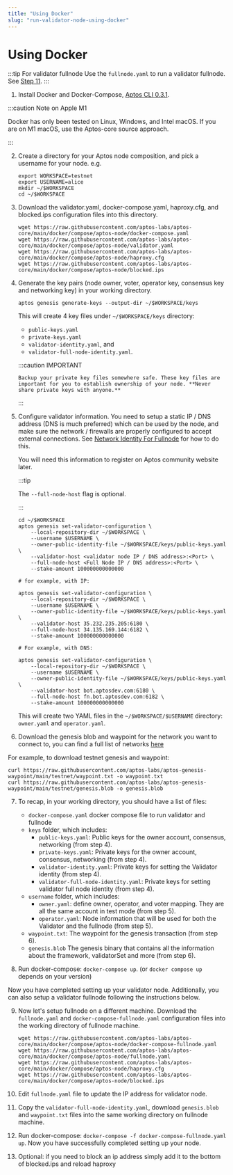 ```yaml
---
title: "Using Docker"
slug: "run-validator-node-using-docker"
---
```


# Using Docker

:::tip For validator fullnode
Use the `fullnode.yaml` to run a validator fullnode. See [Step 11](#docker-vfn).
:::

1. Install Docker and Docker-Compose, [Aptos CLI 0.3.1](https://aptos.dev/cli-tools/aptos-cli-tool/install-aptos-cli).

:::caution Note on Apple M1

Docker has only been tested on Linux, Windows, and Intel macOS. If you are on M1 macOS, use the Aptos-core source approach.

:::

2. Create a directory for your Aptos node composition, and pick a username for your node. e.g.
    ```
    export WORKSPACE=testnet
    export USERNAME=alice
    mkdir ~/$WORKSPACE
    cd ~/$WORKSPACE
    ```

3. Download the validator.yaml, docker-compose.yaml, haproxy.cfg, and blocked.ips configuration files into this directory.
    ```
    wget https://raw.githubusercontent.com/aptos-labs/aptos-core/main/docker/compose/aptos-node/docker-compose.yaml
    wget https://raw.githubusercontent.com/aptos-labs/aptos-core/main/docker/compose/aptos-node/validator.yaml
    wget https://raw.githubusercontent.com/aptos-labs/aptos-core/main/docker/compose/aptos-node/haproxy.cfg
    wget https://raw.githubusercontent.com/aptos-labs/aptos-core/main/docker/compose/aptos-node/blocked.ips
    ```

4. Generate the key pairs (node owner, voter, operator key, consensus key and networking key) in your working directory.

    ```
    aptos genesis generate-keys --output-dir ~/$WORKSPACE/keys
    ```

    This will create 4 key files under `~/$WORKSPACE/keys` directory: 
      - `public-keys.yaml`
      - `private-keys.yaml`
      - `validator-identity.yaml`, and
      - `validator-full-node-identity.yaml`.
      
      :::caution IMPORTANT

       Backup your private key files somewhere safe. These key files are important for you to establish ownership of your node. **Never share private keys with anyone.**
      :::

5. Configure validator information. You need to setup a static IP / DNS address (DNS is much preferred) which can be used by the node, and make sure the network / firewalls are properly configured to accept external connections. See [Network Identity For Fullnode](/docs/nodes/full-node/network-identity-fullnode.md) for how to do this. 

    You will need this information to register on Aptos community website later.

    :::tip

    The `--full-node-host` flag is optional.

    :::

    ```
    cd ~/$WORKSPACE
    aptos genesis set-validator-configuration \
        --local-repository-dir ~/$WORKSPACE \
        --username $USERNAME \
        --owner-public-identity-file ~/$WORKSPACE/keys/public-keys.yaml \
        --validator-host <validator node IP / DNS address>:<Port> \
        --full-node-host <Full Node IP / DNS address>:<Port> \
        --stake-amount 100000000000000

    # for example, with IP:

    aptos genesis set-validator-configuration \
        --local-repository-dir ~/$WORKSPACE \
        --username $USERNAME \
        --owner-public-identity-file ~/$WORKSPACE/keys/public-keys.yaml \
        --validator-host 35.232.235.205:6180 \
        --full-node-host 34.135.169.144:6182 \
        --stake-amount 100000000000000

    # For example, with DNS:

    aptos genesis set-validator-configuration \
        --local-repository-dir ~/$WORKSPACE \
        --username $USERNAME \
        --owner-public-identity-file ~/$WORKSPACE/keys/public-keys.yaml \
        --validator-host bot.aptosdev.com:6180 \
        --full-node-host fn.bot.aptosdev.com:6182 \
        --stake-amount 100000000000000
    ```

    This will create two YAML files in the `~/$WORKSPACE/$USERNAME` directory: `owner.yaml` and `operator.yaml`. 

6. Download the genesis blob and waypoint for the network you want to connect to, you can find a full list of networks [here](https://github.com/aptos-labs/aptos-genesis-waypoint)

  For example, to download testnet genesis and waypoint:

  ```
  curl https://raw.githubusercontent.com/aptos-labs/aptos-genesis-waypoint/main/testnet/waypoint.txt -o waypoint.txt
  curl https://raw.githubusercontent.com/aptos-labs/aptos-genesis-waypoint/main/testnet/genesis.blob -o genesis.blob
  ```

7. <span id="docker-files">To recap, in your working directory, you should have a list of files:</span>

    - `docker-compose.yaml` docker compose file to run validator and fullnode
    - `keys` folder, which includes:
      - `public-keys.yaml`: Public keys for the owner account, consensus, networking (from step 4).
      - `private-keys.yaml`: Private keys for the owner account, consensus, networking (from step 4).
      - `validator-identity.yaml`: Private keys for setting the Validator identity (from step 4).
      - `validator-full-node-identity.yaml`: Private keys for setting validator full node identity (from step 4).
    - `username` folder, which includes: 
      - `owner.yaml`: define owner, operator, and voter mapping. They are all the same account in test mode (from step 5).
      - `operator.yaml`: Node information that will be used for both the Validator and the fullnode (from step 5). 
    - `waypoint.txt`: The waypoint for the genesis transaction (from step 6).
    - `genesis.blob` The genesis binary that contains all the information about the framework, validatorSet and more (from step 6).

8. Run docker-compose: `docker-compose up`. (or `docker compose up` depends on your version)

Now you have completed setting up your validator node. Additionally, you can also setup a validator fullnode following the instructions below.

9. <span id="docker-vfn">Now let's setup fullnode on a different machine. Download the `fullnode.yaml` and `docker-compose-fullnode.yaml` configuration files into the working directory of fullnode machine.</span>

    ```
    wget https://raw.githubusercontent.com/aptos-labs/aptos-core/main/docker/compose/aptos-node/docker-compose-fullnode.yaml
    wget https://raw.githubusercontent.com/aptos-labs/aptos-core/main/docker/compose/aptos-node/fullnode.yaml
    wget https://raw.githubusercontent.com/aptos-labs/aptos-core/main/docker/compose/aptos-node/haproxy.cfg
    wget https://raw.githubusercontent.com/aptos-labs/aptos-core/main/docker/compose/aptos-node/blocked.ips
    ```

10.  Edit `fullnode.yaml` file to update the IP address for validator node.

11.  Copy the `validator-full-node-identity.yaml`, download `genesis.blob` and `waypoint.txt` files into the same working directory on fullnode machine.

12.  Run docker-compose: `docker-compose -f docker-compose-fullnode.yaml up`.
Now you have successfully completed setting up your node.

13. Optional: if you need to block an ip address simply add it to the bottom of blocked.ips and reload haproxy
